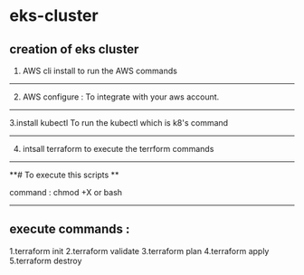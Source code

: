 # eks-cluster
creation of eks cluster 
----------------------------------------------------------
1. AWS cli install to run the AWS commands

-----------------------------------------------------------  
2. AWS configure :
   To integrate with your aws account.

 -----------------------------------------------------------  
3.install kubectl 
   To run the kubectl which is k8's command

------------------------------------------------------------ 
4. intsall terraform 
   to execute the terrform commands
   
-------------------------------------------------------------
**# To execute this scripts **

command : chmod +X <filename>
                or 
         bash <filename>

--------------------------------------------------------------
execute commands :
--------------------------------------------------------------
1.terraform init
2.terraform validate 
3.terraform plan 
4.terraform apply 
5.terraform destroy
  
